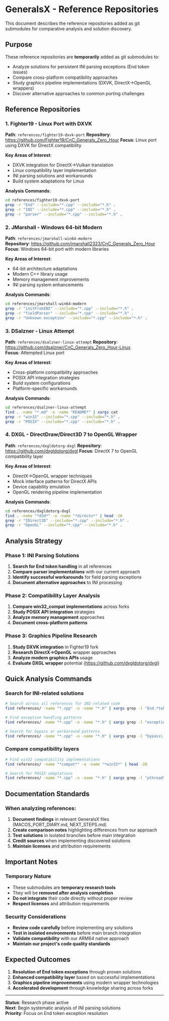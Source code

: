 # GeneralsX - Reference Repositories

This document describes the reference repositories added as git submodules for comparative analysis and solution discovery.

## Purpose

These reference repositories are **temporarily** added as git submodules to:
- Analyze solutions for persistent INI parsing exceptions (End token issues)
- Compare cross-platform compatibility approaches
- Study graphics pipeline implementations (DXVK, DirectX→OpenGL wrappers)
- Discover alternative approaches to common porting challenges

## Reference Repositories

### 1. Fighter19 - Linux Port with DXVK
**Path**: `references/fighter19-dxvk-port`
**Repository**: https://github.com/Fighter19/CnC_Generals_Zero_Hour
**Focus**: Linux port using DXVK for DirectX compatibility

**Key Areas of Interest**:
- DXVK integration for DirectX→Vulkan translation
- Linux compatibility layer implementation
- INI parsing solutions and workarounds
- Build system adaptations for Linux

**Analysis Commands**:
```bash
cd references/fighter19-dxvk-port
grep -r "End" --include="*.cpp" --include="*.h" .
grep -r "INI" --include="*.cpp" --include="*.h" .
grep -r "parser" --include="*.cpp" --include="*.h" .
```

### 2. JMarshall - Windows 64-bit Modern
**Path**: `references/jmarshall-win64-modern`  
**Repository**: https://github.com/jmarshall2323/CnC_Generals_Zero_Hour
**Focus**: Windows 64-bit port with modern libraries

**Key Areas of Interest**:
- 64-bit architecture adaptations
- Modern C++ library usage
- Memory management improvements
- INI parsing system enhancements

**Analysis Commands**:
```bash
cd references/jmarshall-win64-modern
grep -r "initFromINI" --include="*.cpp" --include="*.h" .
grep -r "fieldParser" --include="*.cpp" --include="*.h" .
grep -r "Unknown exception" --include="*.cpp" --include="*.h" .
```

### 3. DSalzner - Linux Attempt
**Path**: `references/dsalzner-linux-attempt`
**Repository**: https://github.com/dsalzner/CnC_Generals_Zero_Hour-Linux  
**Focus**: Attempted Linux port

**Key Areas of Interest**:
- Cross-platform compatibility approaches
- POSIX API integration strategies
- Build system configurations
- Platform-specific workarounds

**Analysis Commands**:
```bash
cd references/dsalzner-linux-attempt  
find . -name "*.md" -o -name "README*" | xargs cat
grep -r "win32" --include="*.cpp" --include="*.h" .
grep -r "POSIX" --include="*.cpp" --include="*.h" .
```

### 4. DXGL - DirectDraw/Direct3D 7 to OpenGL Wrapper
**Path**: `references/dxgldotorg-dxgl`
**Repository**: https://github.com/dxgldotorg/dxgl
**Focus**: DirectX 7 to OpenGL compatibility layer

**Key Areas of Interest**:
- DirectX→OpenGL wrapper techniques
- Mock interface patterns for DirectX APIs
- Device capability emulation
- OpenGL rendering pipeline implementation

**Analysis Commands**:
```bash
cd references/dxgldotorg-dxgl
find . -name "*d3d*" -o -name "*directx*" | head -20
grep -r "IDirect3D" --include="*.cpp" --include="*.h" .
grep -r "OpenGL" --include="*.cpp" --include="*.h" .
```

## Analysis Strategy

### Phase 1: INI Parsing Solutions
1. **Search for End token handling** in all references
2. **Compare parser implementations** with our current approach
3. **Identify successful workarounds** for field parsing exceptions
4. **Document alternative approaches** to INI processing

### Phase 2: Compatibility Layer Analysis  
1. **Compare win32_compat implementations** across forks
2. **Study POSIX API integration** strategies
3. **Analyze memory management** approaches
4. **Document cross-platform patterns**

### Phase 3: Graphics Pipeline Research
1. **Study DXVK integration** in Fighter19 fork
2. **Research DirectX→OpenGL** wrapper approaches  
3. **Analyze modern graphics APIs** usage
4. **Evaluate DXGL wrapper** potential (https://github.com/dxgldotorg/dxgl)

## Quick Analysis Commands

### Search for INI-related solutions
```bash
# Search across all references for INI-related code
find references/ -name "*.cpp" -o -name "*.h" | xargs grep -l "End.*token\|INI.*parser\|initFromINI"

# Find exception handling patterns  
find references/ -name "*.cpp" -o -name "*.h" | xargs grep -l "exception.*field\|Unknown exception"

# Search for bypass or workaround patterns
find references/ -name "*.cpp" -o -name "*.h" | xargs grep -l "bypass\|workaround\|skip.*End"
```

### Compare compatibility layers
```bash
# Find win32 compatibility implementations
find references/ -name "*compat*" -o -name "*win32*" | head -20

# Search for POSIX adaptations
find references/ -name "*.cpp" -o -name "*.h" | xargs grep -l "pthread\|POSIX\|unistd"
```

## Documentation Standards

### When analyzing references:
1. **Document findings** in relevant GeneralsX files (MACOS_PORT_DIARY.md, NEXT_STEPS.md)
2. **Create comparison notes** highlighting differences from our approach
3. **Test solutions** in isolated branches before main integration
4. **Credit sources** when implementing discovered solutions
5. **Maintain licenses** and attribution requirements

## Important Notes

### Temporary Nature
- These submodules are **temporary research tools**
- They will be **removed after analysis completion**
- **Do not integrate** their code directly without proper review
- **Respect licenses** and attribution requirements

### Security Considerations  
- **Review code carefully** before implementing any solutions
- **Test in isolated environments** before main branch integration
- **Validate compatibility** with our ARM64 native approach
- **Maintain our project's code quality standards**

## Expected Outcomes

1. **Resolution of End token exceptions** through proven solutions
2. **Enhanced compatibility layer** based on successful implementations  
3. **Graphics pipeline improvements** using modern wrapper technologies
4. **Accelerated development** through knowledge sharing across forks

---
**Status**: Research phase active  
**Next**: Begin systematic analysis of INI parsing solutions  
**Priority**: Focus on End token exception resolution
